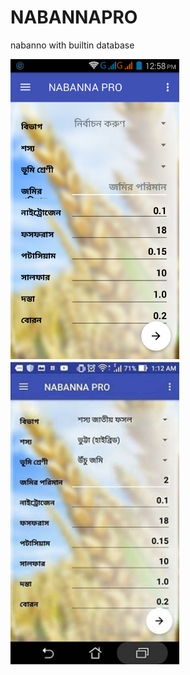 # NABANNAPRO
nabanno with builtin database
<div class="row">
<div class="col-lg-6">
<img src="screenshot/picture1.jpg" width="270" style="margin-right:10px;">
</div>
<div class="col-lg-6">
<img src="https://github.com/faisal-developersbd/NABANNAPRO/blob/master/screenshot/picture2.jpg" width="270" style="margin-right:10px;">
</div>
</div>
